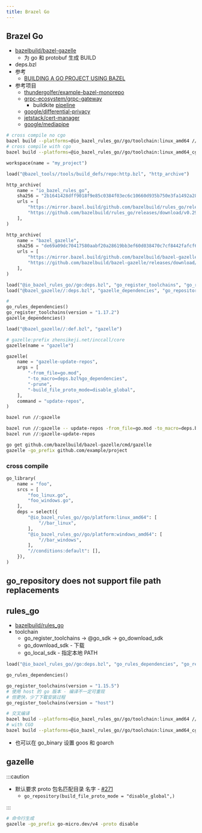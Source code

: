 ```yaml
---
title: Brazel Go
---
```


## Brazel Go

- [bazelbuild/bazel-gazelle](https://github.com/bazelbuild/bazel-gazelle)
  - 为 go 和 protobuf 生成 BUILD
- deps.bzl
- 参考
  - [BUILDING A GO PROJECT USING BAZEL](https://www.tweag.io/blog/2021-09-08-rules_go-gazelle/)
- 参考项目
  - [thundergolfer/example-bazel-monorepo](https://github.com/thundergolfer/example-bazel-monorepo)
  - [grpc-ecosystem/grpc-gateway](https://github.com/grpc-ecosystem/grpc-gateway)
    - buildkite [pipeline](https://buildkite.com/bazel/grpc-ecosystem-grpc-gateway)
  - [google/differential-privacy](https://github.com/google/differential-privacy)
  - [jetstack/cert-manager](https://github.com/jetstack/cert-manager)
  - [google/mediapipe](https://github.com/google/mediapipe)

```bash
# cross compile no cgo
bazel build --platforms=@io_bazel_rules_go//go/toolchain:linux_amd64 //cmd
# cross compile with cgo
bazel build --platforms=@io_bazel_rules_go//go/toolchain:linux_amd64_cgo //cmd
```

```py
workspace(name = "my_project")

load("@bazel_tools//tools/build_defs/repo:http.bzl", "http_archive")

http_archive(
    name = "io_bazel_rules_go",
    sha256 = "2b1641428dff9018f9e85c0384f03ec6c10660d935b750e3fa1492a281a53b0f",
    urls = [
        "https://mirror.bazel.build/github.com/bazelbuild/rules_go/releases/download/v0.29.0/rules_go-v0.29.0.zip",
        "https://github.com/bazelbuild/rules_go/releases/download/v0.29.0/rules_go-v0.29.0.zip",
    ],
)

http_archive(
    name = "bazel_gazelle",
    sha256 = "de69a09dc70417580aabf20a28619bb3ef60d038470c7cf8442fafcf627c21cb",
    urls = [
        "https://mirror.bazel.build/github.com/bazelbuild/bazel-gazelle/releases/download/v0.24.0/bazel-gazelle-v0.24.0.tar.gz",
        "https://github.com/bazelbuild/bazel-gazelle/releases/download/v0.24.0/bazel-gazelle-v0.24.0.tar.gz",
    ],
)

load("@io_bazel_rules_go//go:deps.bzl", "go_register_toolchains", "go_rules_dependencies")
load("@bazel_gazelle//:deps.bzl", "gazelle_dependencies", "go_repository")

#
go_rules_dependencies()
go_register_toolchains(version = "1.17.2")
gazelle_dependencies()
```

```py title="BUILD"
load("@bazel_gazelle//:def.bzl", "gazelle")

# gazelle:prefix zhensikeji.net/inccall/core
gazelle(name = "gazelle")

gazelle(
    name = "gazelle-update-repos",
    args = [
        "-from_file=go.mod",
        "-to_macro=deps.bzl%go_dependencies",
        "-prune",
        "-build_file_proto_mode=disable_global",
    ],
    command = "update-repos",
)
```

```bash
bazel run //:gazelle

bazel run //:gazelle -- update-repos -from_file=go.mod -to_macro=deps.bzl%go_dependencies
bazel run //:gazelle-update-repos
```

```bash
go get github.com/bazelbuild/bazel-gazelle/cmd/gazelle
gazelle -go_prefix github.com/example/project
```

### cross compile

```py
go_library(
    name = "foo",
    srcs = [
        "foo_linux.go",
        "foo_windows.go",
    ],
    deps = select({
        "@io_bazel_rules_go//go/platform:linux_amd64": [
            "//bar_linux",
        ],
        "@io_bazel_rules_go//go/platform:windows_amd64": [
            "//bar_windows",
        ],
        "//conditions:default": [],
    }),
)
```

## go_repository does not support file path replacements

## rules_go

- [bazelbuild/rules_go](https://github.com/bazelbuild/rules_go)
- toolchain
  - go_register_toolchains -> @go_sdk -> go_download_sdk
  - go_download_sdk - 下载
  - go_local_sdk - 指定本地 PATH

```py
load("@io_bazel_rules_go//go:deps.bzl", "go_rules_dependencies", "go_register_toolchains")

go_rules_dependencies()

go_register_toolchains(version = "1.15.5")
# 使用 host 的 go 版本 - 编译不一定可重现
# 但更快，少了下载安装过程
go_register_toolchains(version = "host")
```

```bash
# 交叉编译
bazel build --platforms=@io_bazel_rules_go//go/toolchain:linux_amd64 //cmd
# with CGO
bazel build --platforms=@io_bazel_rules_go//go/toolchain:linux_amd64_cgo //cmd
```

- 也可以在 go_binary 设置 goos 和 goarch

## gazelle

:::caution

- 默认要求 proto 包名匹配目录 名字 - [#271](https://github.com/bazelbuild/bazel-gazelle/issues/271)
  - `go_repository(build_file_proto_mode = "disable_global",)`

:::

```bash
# 命令行生成
gazelle -go_prefix go-micro.dev/v4 -proto disable
```
